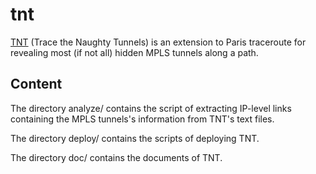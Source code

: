 # tnt
[TNT](https://github.com/YvesVanaubel/TNT) (Trace the Naughty Tunnels) is an extension to Paris traceroute for revealing most (if not all) hidden MPLS tunnels along a path. 
## Content
The directory analyze/ contains the script of extracting IP-level links containing the MPLS tunnels's information from TNT's text files.

The directory deploy/ contains the scripts of deploying TNT.

The directory doc/ contains the documents of TNT.




